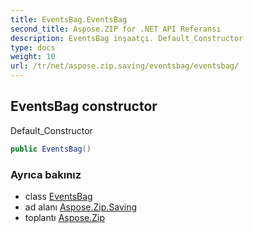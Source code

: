 ```yaml
---
title: EventsBag.EventsBag
second_title: Aspose.ZIP for .NET API Referansı
description: EventsBag inşaatçı. Default_Constructor
type: docs
weight: 10
url: /tr/net/aspose.zip.saving/eventsbag/eventsbag/
---
```

## EventsBag constructor

Default_Constructor

```csharp
public EventsBag()
```

### Ayrıca bakınız

* class [EventsBag](../)
* ad alanı [Aspose.Zip.Saving](../../eventsbag/)
* toplantı [Aspose.Zip](../../../)


